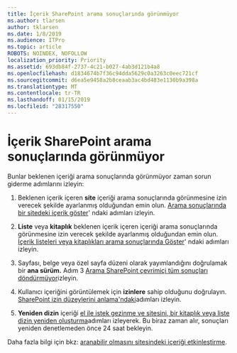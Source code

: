 ```yaml
---
title: İçerik SharePoint arama sonuçlarında görünmüyor
ms.author: tlarsen
author: tklarsen
ms.date: 1/8/2019
ms.audience: ITPro
ms.topic: article
ROBOTS: NOINDEX, NOFOLLOW
localization_priority: Priority
ms.assetid: 693db84f-2737-4c21-b027-4ab3d121b4a8
ms.openlocfilehash: d1834674b7f36c94dda5629c0a3263c0eec721cf
ms.sourcegitcommit: d6ea5e9458a2b8ceaab3ac4bd483e1130b9a398a
ms.translationtype: MT
ms.contentlocale: tr-TR
ms.lasthandoff: 01/15/2019
ms.locfileid: "28317550"
---
```

# <a name="content-doesnt-appear-in-sharepoint-search-results"></a>İçerik SharePoint arama sonuçlarında görünmüyor

Bunlar beklenen içeriği arama sonuçlarında görünmüyor zaman sorun giderme adımlarını izleyin:
  
1. Beklenen içerik içeren **site** içeriği arama sonuçlarında görünmesine izin verecek şekilde ayarlanmış olduğundan emin olun. [Arama sonuçlarında bir sitedeki içerik göster](https://docs.microsoft.com/en-us/sharepoint/make-site-content-searchable#show-content-on-a-site-in-search-results)' ndaki adımları izleyin.
    
2. **Liste** veya **kitaplık** beklenen içerik içeren içeriği arama sonuçlarında görünmesine izin verecek şekilde ayarlanmış olduğundan emin olun. [İçerik listeleri veya kitaplıkları arama sonuçlarında Göster](https://docs.microsoft.com/en-us/sharepoint/make-site-content-searchable#show-content-from-lists-or-libraries-in-search-results)' ndaki adımları izleyin. 
    
3. Sayfası, belge veya özel sayfa düzeni olarak yayımlandığını doğrulamak bir **ana sürüm.** Adım 3 [Arama SharePoint çevrimiçi tüm sonuçları döndürmüyor](https://go.microsoft.com/fwlink/?linkid=874525)izleyin.
    
4. Kullanıcı içeriğini görüntülemek için **izinlere** sahip olduğunu doğrulayın. [SharePoint izin düzeylerini anlama'ndaki](https://go.microsoft.com/fwlink/?linkid=867071)adımları izleyin.
    
5. **Yeniden dizin** içeriği [el ile istek gezinme ve sitesini, bir kitaplık veya liste dizin yeniden oluşturma](https://docs.microsoft.com/en-us/sharepoint/crawl-site-content)adımları izleyerek. Bu biraz zaman alır, sonuçları yeniden denetlemeden önce 24 saat bekleyin.
    
Daha fazla bilgi için bkz: [aranabilir olmasını sitesindeki içeriği etkinleştirme](https://docs.microsoft.com/en-us/sharepoint/make-site-content-searchable). 
  

